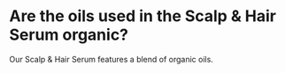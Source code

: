 # Are the oils used in the Scalp & Hair Serum organic?

Our Scalp & Hair Serum features a blend of organic oils.